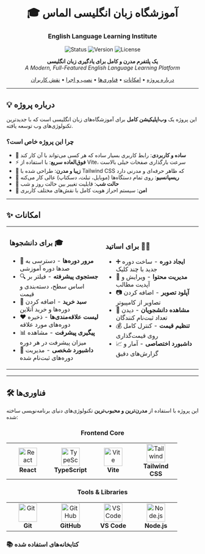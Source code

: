 <div align="center">

# 🎓 آموزشگاه زبان انگلیسی الماس
### English Language Learning Institute

<p align="center">
  <img src="https://img.shields.io/badge/Status-Active-success?style=flat-square" alt="Status">
  <img src="https://img.shields.io/badge/Version-1.0.0-blue?style=flat-square" alt="Version">
  <img src="https://img.shields.io/badge/License-MIT-yellow?style=flat-square" alt="License">
</p>

**یک پلتفرم مدرن و کامل برای یادگیری زبان انگلیسی**  
*A Modern, Full-Featured English Language Learning Platform*

<p align="center">
  <a href="#-درباره-پروژه">درباره پروژه</a> •
  <a href="#-امکانات">امکانات</a> •
  <a href="#-فناوری-ها">فناوری‌ها</a> •
  <a href="#-نصب-و-اجرا">نصب و اجرا</a> •
  <a href="#-نقش-کاربران">نقش کاربران</a>
</p>

</div>

---

## 💡 درباره پروژه

این پروژه یک **وب‌اپلیکیشن کامل** برای آموزشگاه‌های زبان انگلیسی است که با جدیدترین تکنولوژی‌های وب توسعه یافته. 

### چرا این پروژه خاص است؟

- 🎯 **ساده و کاربردی**: رابط کاربری بسیار ساده که هر کسی می‌تواند با آن کار کند
- ⚡ **فوق‌العاده سریع**: با استفاده از Vite، سرعت بارگذاری صفحات خیلی بالاست
- 🎨 **زیبا و مدرن**: طراحی شده با Tailwind CSS که ظاهر حرفه‌ای و مدرنی دارد
- 📱 **ریسپانسیو**: روی تمام دستگاه‌ها (موبایل، تبلت، دسکتاپ) عالی کار می‌کنه
- 🌙 **حالت شب**: قابلیت تغییر بین حالت روز و شب
- 🔐 **امن**: سیستم احراز هویت کامل با نقش‌های مختلف کاربری

---

## ✨ امکانات

<table>
<tr>
<td width="50%">

### برای دانشجوها 🎓
- 📖 **مرور دوره‌ها** - دسترسی به صدها دوره آموزشی
- 🔍 **جستجوی پیشرفته** - فیلتر بر اساس سطح، دسته‌بندی و قیمت
- 🛒 **سبد خرید** - اضافه کردن دوره‌ها و خرید آنلاین
- ❤️ **لیست علاقه‌مندی‌ها** - ذخیره دوره‌های مورد علاقه
- 📊 **پیگیری پیشرفت** - مشاهده میزان پیشرفت در هر دوره
- 🎯 **داشبورد شخصی** - مدیریت دوره‌های ثبت‌نام شده

</td>
<td width="50%">

### برای اساتید 👨‍🏫
- ➕ **ایجاد دوره** - ساخت دوره جدید با چند کلیک
- 📝 **مدیریت محتوا** - ویرایش و آپدیت مطالب
- 📷 **آپلود تصویر** - اضافه کردن تصاویر از کامپیوتر
- 👥 **مشاهده دانشجویان** - دیدن تعداد ثبت‌نام کنندگان
- 💰 **تنظیم قیمت** - کنترل کامل روی قیمت‌گذاری
- 📈 **داشبورد اختصاصی** - آمار و گزارش‌های دقیق

</td>
</tr>
</table>

---

## 🛠️ فناوری‌ها

این پروژه با استفاده از **مدرن‌ترین و محبوب‌ترین** تکنولوژی‌های دنیای برنامه‌نویسی ساخته شده:

<div align="center">

### Frontend Core

<table>
<tr>
<td align="center" width="96">
<img src="https://skillicons.dev/icons?i=react" width="48" height="48" alt="React" />
<br><strong>React</strong>
</td>
<td align="center" width="96">
<img src="https://skillicons.dev/icons?i=typescript" width="48" height="48" alt="TypeScript" />
<br><strong>TypeScript</strong>
</td>
<td align="center" width="96">
<img src="https://skillicons.dev/icons?i=vite" width="48" height="48" alt="Vite" />
<br><strong>Vite</strong>
</td>
<td align="center" width="96">
<img src="https://skillicons.dev/icons?i=tailwind" width="48" height="48" alt="Tailwind" />
<br><strong>Tailwind CSS</strong>
</td>
</tr>
</table>

### Tools & Libraries

<table>
<tr>
<td align="center" width="96">
<img src="https://skillicons.dev/icons?i=git" width="48" height="48" alt="Git" />
<br><strong>Git</strong>
</td>
<td align="center" width="96">
<img src="https://skillicons.dev/icons?i=github" width="48" height="48" alt="GitHub" />
<br><strong>GitHub</strong>
</td>
<td align="center" width="96">
<img src="https://skillicons.dev/icons?i=vscode" width="48" height="48" alt="VS Code" />
<br><strong>VS Code</strong>
</td>
<td align="center" width="96">
<img src="https://skillicons.dev/icons?i=nodejs" width="48" height="48" alt="Node.js" />
<br><strong>Node.js</strong>
</td>
</tr>
</table>

</div>

### 📚 کتابخانه‌های استفاده شده

